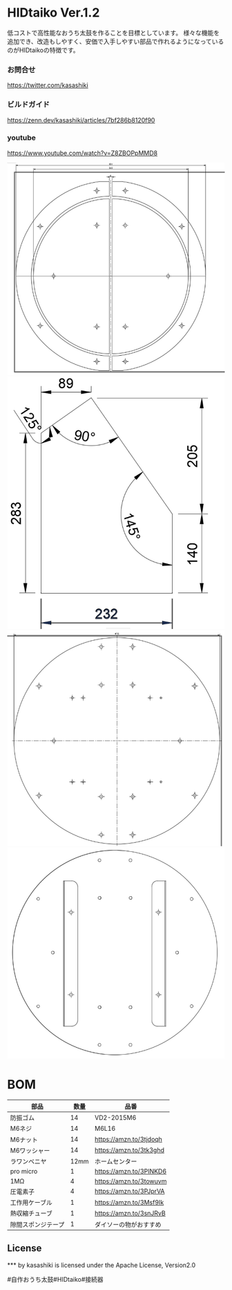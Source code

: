 # HIDtaiko Ver.1.2
低コストで高性能なおうち太鼓を作ることを目標としています。
様々な機能を追加でき、改造もしやすく、安価で入手しやすい部品で作れるようになっているのがHIDtaikoの特徴です。

### お問合せ
https://twitter.com/kasashiki
### ビルドガイド
https://zenn.dev/kasashiki/articles/7bf286b8120f90
### youtube
https://www.youtube.com/watch?v=Z8ZBOPpMMD8

![front.png.png](images/images/front.png)
![legs.png](images/images/legs.png)
![rear.png](images/images/rear.png)
![e.png](images/images/e.png)


# BOM
| 部品 | 数量 | 品番 |
| ---- | ---- | ---- |
| 防振ゴム | 14 |VD2-2015M6|
| M6ネジ | 14 | M6L16 |
| M6ナット |14 | https://amzn.to/3tjdoqh |
| M6ワッシャー | 14 | https://amzn.to/3tk3ghd |
|ラワンベニヤ | 12mm | ホームセンター |  
|pro micro | 1 | https://amzn.to/3PINKD6 |
|1MΩ | 4 | https://amzn.to/3towuvm |
|圧電素子| 4 | https://amzn.to/3PJprVA |
|工作用ケーブル|1 |https://amzn.to/3Msf9Ik|
|熱収縮チューブ|1 |https://amzn.to/3snJRvB|　
|隙間スポンジテープ|1 |ダイソーの物がおすすめ|　

## License
*** by kasashiki is licensed under the Apache License, Version2.0

#自作おうち太鼓#HIDtaiko#接続器
